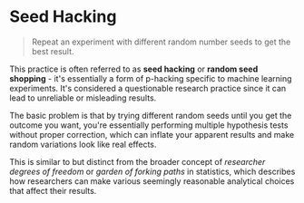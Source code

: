 # Seed Hacking

> Repeat an experiment with different random number seeds to get the best result.

This practice is often referred to as **seed hacking** or **random seed shopping** - it's essentially a form of p-hacking specific to machine learning experiments. It's considered a questionable research practice since it can lead to unreliable or misleading results.

The basic problem is that by trying different random seeds until you get the outcome you want, you're essentially performing multiple hypothesis tests without proper correction, which can inflate your apparent results and make random variations look like real effects.

This is similar to but distinct from the broader concept of _researcher degrees of freedom_ or _garden of forking paths_ in statistics, which describes how researchers can make various seemingly reasonable analytical choices that affect their results.
